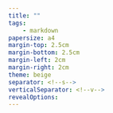 ```yaml
---
title: ""
tags:
    - markdown
papersize: a4
margin-top: 2.5cm
margin-bottom: 2.5cm
margin-left: 2cm
margin-right: 2cm
theme: beige
separator: <!--s-->
verticalSeparator: <!--v-->
revealOptions:
---
```


# 